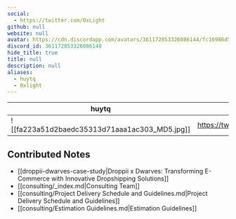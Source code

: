 ```yaml
---
social: 
  - https://twitter.com/0xLight
github: null
website: null
avatar: https://cdn.discordapp.com/avatars/361172853326086144/fc16986d5e0c3348454336ab48eb1f1e
discord_id: 361172853326086140
hide_title: true
title: null
description: null
aliases: 
  - huytq
  - 0xlight
---
```

<div class="profile"/>

| huytq                                                                                                      | contact                     |
| ---------------------------------------------------------------------------------------------------------- | --------------------------- |
| ![[fa223a51d2baedc35313d71aaa1ac303_MD5.jpg]]| https://twitter.com/0xLight |

## Contributed Notes
- [[droppii-dwarves-case-study|Droppii x Dwarves: Transforming E-Commerce with Innovative Dropshipping Solutions]]
- [[consulting/_index.md|Consulting Team]]
- [[consulting/Project Delivery Schedule and Guidelines.md|Project Delivery Schedule and Guidelines]]
- [[consulting/Estimation Guidelines.md|Estimation Guidelines]]